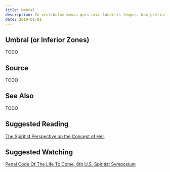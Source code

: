 ```yaml
---
title: Umbral
description: In vestibulum massa quis arcu lobortis tempus. Nam pretium arcu in odio vulputate luctus.
date: 2019-01-01
---
```


## Umbral (or Inferior Zones)
TODO


## Source
TODO


## See Also
TODO


## Suggested Reading
[The Spiritist Perspective on the Concept of Hell](/books/allan-kardec/what-is-spiritism/concept-of-hell)


## Suggested Watching
[Penal Code Of The Life To Come, 6th U.S. Spiritist Symposium](https://www.youtube.com/watch?v=qNVSrjr0gzw)



